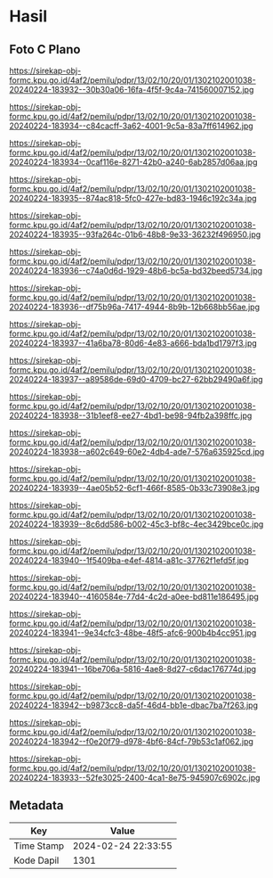 # Hasil

## Foto C Plano

https://sirekap-obj-formc.kpu.go.id/4af2/pemilu/pdpr/13/02/10/20/01/1302102001038-20240224-183932--30b30a06-16fa-4f5f-9c4a-741560007152.jpg

https://sirekap-obj-formc.kpu.go.id/4af2/pemilu/pdpr/13/02/10/20/01/1302102001038-20240224-183934--c84cacff-3a62-4001-9c5a-83a7ff614962.jpg

https://sirekap-obj-formc.kpu.go.id/4af2/pemilu/pdpr/13/02/10/20/01/1302102001038-20240224-183934--0caf116e-8271-42b0-a240-6ab2857d06aa.jpg

https://sirekap-obj-formc.kpu.go.id/4af2/pemilu/pdpr/13/02/10/20/01/1302102001038-20240224-183935--874ac818-5fc0-427e-bd83-1946c192c34a.jpg

https://sirekap-obj-formc.kpu.go.id/4af2/pemilu/pdpr/13/02/10/20/01/1302102001038-20240224-183935--93fa264c-01b6-48b8-9e33-36232f496950.jpg

https://sirekap-obj-formc.kpu.go.id/4af2/pemilu/pdpr/13/02/10/20/01/1302102001038-20240224-183936--c74a0d6d-1929-48b6-bc5a-bd32beed5734.jpg

https://sirekap-obj-formc.kpu.go.id/4af2/pemilu/pdpr/13/02/10/20/01/1302102001038-20240224-183936--df75b96a-7417-4944-8b9b-12b668bb56ae.jpg

https://sirekap-obj-formc.kpu.go.id/4af2/pemilu/pdpr/13/02/10/20/01/1302102001038-20240224-183937--41a6ba78-80d6-4e83-a666-bda1bd1797f3.jpg

https://sirekap-obj-formc.kpu.go.id/4af2/pemilu/pdpr/13/02/10/20/01/1302102001038-20240224-183937--a89586de-69d0-4709-bc27-62bb29490a6f.jpg

https://sirekap-obj-formc.kpu.go.id/4af2/pemilu/pdpr/13/02/10/20/01/1302102001038-20240224-183938--31b1eef8-ee27-4bd1-be98-94fb2a398ffc.jpg

https://sirekap-obj-formc.kpu.go.id/4af2/pemilu/pdpr/13/02/10/20/01/1302102001038-20240224-183938--a602c649-60e2-4db4-ade7-576a635925cd.jpg

https://sirekap-obj-formc.kpu.go.id/4af2/pemilu/pdpr/13/02/10/20/01/1302102001038-20240224-183939--4ae05b52-6cf1-466f-8585-0b33c73908e3.jpg

https://sirekap-obj-formc.kpu.go.id/4af2/pemilu/pdpr/13/02/10/20/01/1302102001038-20240224-183939--8c6dd586-b002-45c3-bf8c-4ec3429bce0c.jpg

https://sirekap-obj-formc.kpu.go.id/4af2/pemilu/pdpr/13/02/10/20/01/1302102001038-20240224-183940--1f5409ba-e4ef-4814-a81c-37762f1efd5f.jpg

https://sirekap-obj-formc.kpu.go.id/4af2/pemilu/pdpr/13/02/10/20/01/1302102001038-20240224-183940--4160584e-77d4-4c2d-a0ee-bd811e186495.jpg

https://sirekap-obj-formc.kpu.go.id/4af2/pemilu/pdpr/13/02/10/20/01/1302102001038-20240224-183941--9e34cfc3-48be-48f5-afc6-900b4b4cc951.jpg

https://sirekap-obj-formc.kpu.go.id/4af2/pemilu/pdpr/13/02/10/20/01/1302102001038-20240224-183941--16be706a-5816-4ae8-8d27-c6dac176774d.jpg

https://sirekap-obj-formc.kpu.go.id/4af2/pemilu/pdpr/13/02/10/20/01/1302102001038-20240224-183942--b9873cc8-da5f-46d4-bb1e-dbac7ba7f263.jpg

https://sirekap-obj-formc.kpu.go.id/4af2/pemilu/pdpr/13/02/10/20/01/1302102001038-20240224-183942--f0e20f79-d978-4bf6-84cf-79b53c1af062.jpg

https://sirekap-obj-formc.kpu.go.id/4af2/pemilu/pdpr/13/02/10/20/01/1302102001038-20240224-183933--52fe3025-2400-4ca1-8e75-945907c6902c.jpg


## Metadata

| Key        | Value               |
| ---------- | ------------------- |
| Time Stamp | 2024-02-24 22:33:55 |
| Kode Dapil | 1301                |



